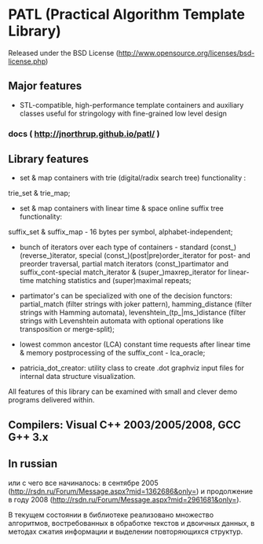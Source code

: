  # PATL (Practical Algorithm Template Library) #
 
  Released under the BSD License (http://www.opensource.org/licenses/bsd-license.php)

 ## Major features 
 * STL-compatible, high-performance template containers and auxiliary classes useful for stringology with fine-grained low level design

 ### docs ( http://jnorthrup.github.io/patl/ )

## Library features

  * set & map containers with trie (digital/radix search tree) functionality :
  
  trie_set & trie_map;

  * set & map containers with linear time & space online suffix tree functionality:
 
 suffix_set & suffix_map - 16 bytes per symbol, alphabet-independent;

  * bunch of iterators over each type of containers - standard (const_)(reverse_)iterator, special (const_)(post|pre)order_iterator for post- and preorder traversal, partial match iterators (const_)partimator and suffix_cont-special match_iterator & (super_)maxrep_iterator for linear-time matching statistics and (super)maximal repeats;

  * partimator's can be specialized with one of the decision functors: partial_match (filter strings with joker pattern), hamming_distance (filter strings with Hamming automata), levenshtein_(tp_|ms_)distance (filter strings with Levenshtein automata with optional operations like transposition or merge-split);

  * lowest common ancestor (LCA) constant time requests after linear time & memory postprocessing of the suffix_cont - lca_oracle;

   *    patricia_dot_creator:
    utility class to create .dot graphviz input files for internal data structure visualization.

All features of this library can be examined with small and clever demo programs delivered within.

  ## Compilers: Visual C++ 2003/2005/2008, GCC G++ 3.x 

 ## In russian ##
 
  или с чего все начиналось: в сентябре 2005 (http://rsdn.ru/Forum/Message.aspx?mid=1362686&only=) и продолжение в году 2008 (http://rsdn.ru/Forum/Message.aspx?mid=2961681&only=).

В текущем состоянии в библиотеке реализовано множество алгоритмов, востребованных в обработке текстов и двоичных данных, в методах сжатия информации и выделении повторяющихся структур.
